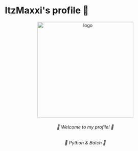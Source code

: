 # ItzMaxxi's profile 💮
<div align="middle" alt="card">
  <img src="https://i.pinimg.com/236x/4f/d3/68/4fd3689888df0492ab204fcdaeb73862.jpg" alt="logo" width="300px"> 
  <h6> 🍥 Welcome to my profile! 🍥 </h6>
  <h6> 🔮 Python & Batch 🔮
</div>
